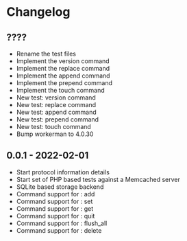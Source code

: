 # Changelog

## ????
- Rename the test files
- Implement the version command
- Implement the replace command
- Implement the append command
- Implement the prepend command
- Implement the touch command
- New test: version command
- New test: replace command
- New test: append command
- New test: prepend command
- New test: touch command
- Bump workerman to 4.0.30

## 0.0.1 - 2022-02-01
- Start protocol information details
- Start set of PHP based tests against a Memcached server
- SQLite based storage backend
- Command support for : add
- Command support for : set
- Command support for : get
- Command support for : quit
- Command support for : flush_all
- Command support for : delete
